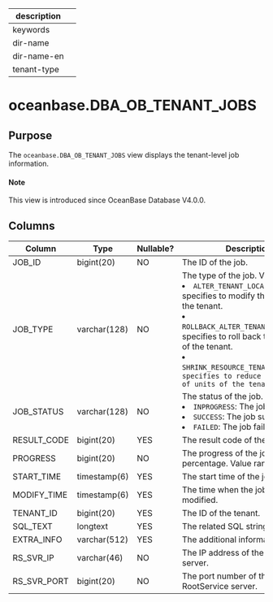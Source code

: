 | description ||
|---|---|
| keywords ||
| dir-name ||
| dir-name-en ||
| tenant-type ||

# oceanbase.DBA_OB_TENANT_JOBS

## Purpose

The `oceanbase.DBA_OB_TENANT_JOBS` view displays the tenant-level job information.

<main id="notice" type='explain'>
  <h4>Note</h4>
  <p>This view is introduced since OceanBase Database V4.0.0. </p>
</main>

## Columns

| Column | Type | Nullable? | Description |
|-------------|--------------|------------|-------------|
| JOB_ID | bigint(20) | NO | The ID of the job. |
| JOB_TYPE | varchar(128) | NO | The type of the job. Valid values: <li> `ALTER_TENANT_LOCALITY`: specifies to modify the locality of the tenant.   <li> `ROLLBACK_ALTER_TENANT_LOCALITY`: specifies to roll back the locality of the tenant.   <li> `SHRINK_RESOURCE_TENANT_UNIT_NUM: specifies to reduce the number of units of the tenant.` |
| JOB_STATUS | varchar(128) | NO | The status of the job. Valid values: <li> `INPROGRESS`: The job is ongoing.   <li> `SUCCESS`: The job succeeded.   <li> `FAILED`: The job failed. |
| RESULT_CODE | bigint(20) | YES | The result code of the job. |
| PROGRESS | bigint(20) | NO | The progress of the job, in percentage. Value range: [0,100]. |
| START_TIME | timestamp(6) | YES | The start time of the job. |
| MODIFY_TIME | timestamp(6) | YES | The time when the job was last modified. |
| TENANT_ID | bigint(20) | YES | The ID of the tenant. |
| SQL_TEXT | longtext | YES | The related SQL string. |
| EXTRA_INFO | varchar(512) | YES | The additional information. |
| RS_SVR_IP | varchar(46) | NO | The IP address of the RootService server. |
| RS_SVR_PORT | bigint(20) | NO | The port number of the RootService server. |
